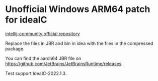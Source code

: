 # Unofficial Windows ARM64 patch for ideaIC
[intellij-community official repository](https://github.com/JetBrains/intellij-community)

Replace the files in JBR and bin in idea with the files in the compressed package.

You can find the aarch64 JBR file on https://github.com/JetBrains/JetBrainsRuntime/releases

Test support IdeaIC-2022.1.3.
